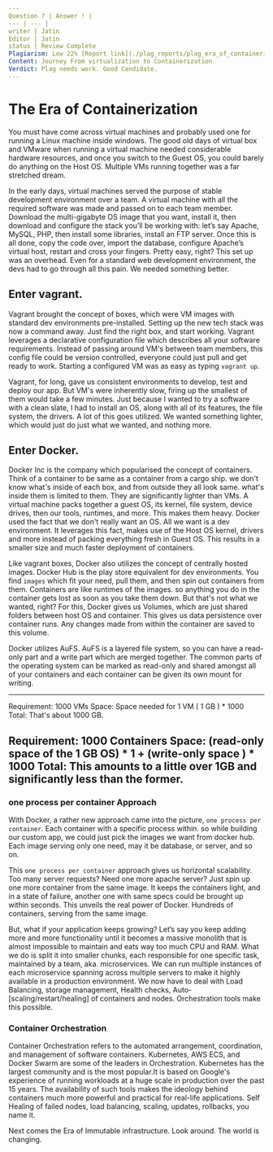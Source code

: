 ```yaml
---
Question ? | Answer ! |
--- | --- |
writer | Jatin
Editor | Jatin
status | Review Complete
Plagiarism: Low 22% [Report link](./plag_reports/plag_era_of_containerization.pdf)
Content: Journey From virtualization to Containerization
Verdict: Plag needs work. Good Candidate.
---
```


# The Era of Containerization

You must have come across virtual machines and probably used one for running a Linux machine inside windows. The good old days of virtual box and VMware when running a virtual machine needed considerable hardware resources, and once you switch to the Guest OS, you could barely do anything on the Host OS. Multiple VMs running together was a far stretched dream.

In the early days, virtual machines served the purpose of stable development environment over a team. A virtual machine with all the required software was made and passed on to each team member. Download the multi-gigabyte OS image that you want, install it, then download and configure the stack you’ll be working with: let’s say Apache, MySQL, PHP, then install some libraries, install an FTP server. Once this is all done, copy the code over, import the database, configure Apache’s virtual host, restart and cross your fingers. Pretty easy, right?
This set up was an overhead. Even for a standard web development environment, the devs had to go through all this pain. We needed something better.  

## Enter vagrant.
Vagrant brought the concept of boxes, which were VM images with standard dev environments pre-installed. Setting up the new tech stack was now a command away. Just find the right box, and start working.  Vagrant leverages a declarative configuration file which describes all your software requirements. Instead of passing around VM's between team members, this config file could be version controlled, everyone could just pull and get ready to work.  Starting a configured VM was as easy as typing `vagrant up`.

Vagrant, for long, gave us consistent environments to develop, test and deploy our app. But VM's were inherently slow, firing up the smallest of them would take a few minutes. 
Just because I wanted to try a software with a clean slate, I had to install an OS, along with all of its features, the file system, the drivers. A lot of this goes utilized. We wanted something lighter, which would just do just what we wanted, and nothing more. 

## Enter Docker.
Docker Inc is the company which popularised the concept of containers. Think of a container to be same as a container from a cargo ship. we don't know what's inside of each box, and from outside they all look same. what's inside them is limited to them. They are significantly lighter than VMs.
A virtual machine packs together a guest OS, its kernel, file system, device drives, then our tools, runtimes, and more. This makes them heavy. 
Docker used the fact that we don't really want an OS. All we want is a dev environment. It leverages this fact, makes use of the Host OS kernel, drivers and more instead of packing everything fresh in Guest OS. This results in a smaller size and much faster deployment of containers.

Like vagrant boxes, Docker also utilizes the concept of centrally hosted images. Docker Hub is the play store equivalent for dev environments. You find `images` which fit your need, pull them, and then spin out containers from them. Containers are like runtimes of the images. so anything you do in the container gets lost as soon as you take them down. But that's not what we wanted, right? For this, Docker gives us Volumes, which are just shared folders between host OS and container. This gives us data persistence over container runs. Any changes made from within the container are saved to this volume.

Docker utilizes AuFS.
AuFS is a layered file system, so you can have a read-only part and a write part which are merged together. The common parts of the operating system can be marked as read-only and shared amongst all of your containers and each container can be given its own mount for writing.

---
Requirement: 1000 VMs
Space:  Space needed for 1 VM ( 1 GB ) * 1000  
Total: That's about 1000 GB.

Requirement: 1000 Containers 
Space: (read-only space of the 1 GB OS) * 1 + (write-only space ) * 1000
Total: This amounts to a little over 1GB and significantly less than the former.
---

### one process per container Approach

With Docker, a rather new approach came into the picture, `one process per container`. Each container with a specific process within. so while building our custom app, we could just pick the images we want from docker hub. 
Each image serving only one need, may it be database, or server, and so on.

This `one process per container` approach gives us horizontal scalability. Too many server requests? Need one more apache server? Just spin up one more container from the same image. It keeps the containers light, and in a state of failure, another one with same specs could be brought up within seconds.
This unveils the real power of Docker. Hundreds of containers, serving from the same image.

But, what if your application keeps growing? Let’s say you keep adding more and more functionality until it becomes a massive monolith that is almost impossible to maintain and eats way too much CPU and RAM. 
What we do is split it into smaller chunks, each responsible for one specific task, maintained by a team, aka. microservices. 
We can run multiple instances of each microservice spanning across multiple servers to make it highly available in a production environment. We now have to deal with Load Balancing, storage management, Health checks, Auto-[scaling/restart/healing] of containers and nodes. Orchestration tools make this possible.

### Container Orchestration

Container Orchestration refers to the automated arrangement, coordination, and management of software containers. Kubernetes, AWS ECS, and Docker Swarm are some of the leaders in Orchestration. Kubernetes has the largest community and is the most popular.It is based on Google's experience of running workloads at a huge scale in production over the past 15 years. 
The availability of such tools makes the ideology behind containers much more powerful and practical for real-life applications. Self Healing of failed nodes, load balancing, scaling, updates, rollbacks, you name it. 

Next comes the Era of Immutable infrastructure. Look around. The world is changing. 